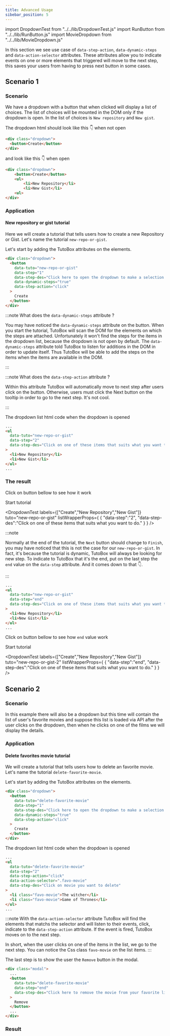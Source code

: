 ```yaml
---
title: Advanced Usage
sibebar_position: 5
---
```


import DropdownTest from "../../lib/DropdownTest.js"
import RunButton from "../../lib/RunButton.js"
import MovieDropdown from "../../lib/MovieDropdown.js"

In this section we see use case of `data-step-action`, `data-dynamic-steps` and `data-action-selector` attributes.
These attributes allow you to indicate events on one or more elements that triggered will move to the next step, this saves your users from having to press next button in some cases.

## Scenario 1

### Scenario

We have a dropdown with a button that when clicked will display a list of choices. The list of choices will be mounted in the DOM only if the dropdown is open.
In the list of choices is `New repository` and `New gist`.

The dropdown html should look like this 👇 when not open

```html
<div class="dropdown">
  <button>Create</button>
</div>
```

and look like this 👇 when open

```html
<div class="dropdown">
    <button>Create</button>
    <ul>
        <li>New Repository</li>
        <li>New Gist</li>
    <ul>
</div>
```

### Application

#### New repository or gist tutorial

Here we will create a tutorial that tells users how to create a new Repository or Gist.
Let's name the tutorial `new-repo-or-gist`.

Let's start by adding the TutoBox attributes on the elements.

```html title="For the button"
<div class="dropdown">
  <button
    data-tuto="new-repo-or-gist"
    data-step="1"
    data-step-des="Click here to open the dropdown to make a selection."
    data-dynamic-steps="true"
    data-step-action="click"
  >
    Create
  </button>
</div>
```

:::note What does the `data-dynamic-steps` attribute ?

You may have noticed the `data-dynamic-steps` attribute on the button.
When you start the tutorial, TutoBox will scan the DOM for the elements on which the steps are attached. Unfortunately it won't find the steps for the items in the dropdown list, because the dropdown is not open by default. The `data-dynamic-steps` attribute told TutoBox to listen for additions in the DOM in order to update itself. Thus TutoBox will be able to add the steps on the items when the items are available in the DOM.

:::

:::note What does the `data-step-action` attribute ?

Within this attribute TutoBox will automatically move to next step after users click on the button. Otherwise, users must click the Next button on the tooltip in order to go to the next step. It's not cool.

:::

The dropdown list html code when the dropdown is opened

```html
...
<ul
  data-tuto="new-repo-or-gist"
  data-step="2"
  data-step-des="Click on one of these items that suits what you want to do."
>
  <li>New Repository</li>
  <li>New Gist</li>
</ul>
...
```

### The result

Click on button bellow to see how it work

<RunButton className="mb-4" tuto="new-repo-or-gist">Start tutorial</RunButton>

<DropdownTest
labels={["Create","New Repository","New Gist"]}
tuto="new-repo-or-gist"
listWrapperProps={
{
"data-step":"2",
"data-step-des":"Click on one of these items that suits what you want to do."
}
}
/>

:::note

Normally at the end of the tutorial, the `Next` button should change to `Finish`, you may have noticed that this is not the case for our `new-repo-or-gist`. In fact, it's because the tutorial is dynamic, TutoBox will always be looking for new step. To indicate to TutoBox that it's the end, put on the last step the `end` value on the `data-step` attribute.
And it comes down to that 👇.

:::

```html title="Step with end value"
...
<ul
  data-tuto="new-repo-or-gist"
  data-step="end"
  data-step-des="Click on one of these items that suits what you want to do."
>
  <li>New Repository</li>
  <li>New Gist</li>
</ul>
...
```

Click on button bellow to see how `end` value work

<RunButton className="mb-4" tuto="new-repo-or-gist-2">Start tutorial</RunButton>

<DropdownTest
labels={["Create","New Repository","New Gist"]}
tuto="new-repo-or-gist-2"
listWrapperProps={
{
"data-step":"end",
"data-step-des":"Click on one of these items that suits what you want to do."
}
}
/>

## Scenario 2

### Scenario

In this example there will also be a dropdown but this time will contain the list of user's favorite movies and suppose this list is loaded via API after the user clicks on the dropdown, then when he clicks on one of the films we will display the details.

### Application

#### Delete favorites movie tutorial

We will create a tutorial that tells users how to delete an favorite movie.
Let's name the tutorial `delete-favorite-movie`.

Let's start by adding the TutoBox attributes on the elements.

```html title="For the button"
<div class="dropdown">
  <button
    data-tuto="delete-favorite-movie"
    data-step="1"
    data-step-des="Click here to open the dropdown to make a selection."
    data-dynamic-steps="true"
    data-step-action="click"
  >
    Create
  </button>
</div>
```

The dropdown list html code when the dropdown is opened

```html
...
<ul
  data-tuto="delete-favorite-movie"
  data-step="2"
  data-step-action="click"
  data-action-selector=".favo-movie"
  data-step-des="Click on movie you want to delete"
>
  <li class="favo-movie">The witcher</li>
  <li class="favo-movie">Game of Thrones</li>
</ul>
...
```

:::note
With the `data-action-selector` attribute TutoBox will find the elements that matchs the selector and will listen to their events, click, indicate to the `data-step-action` attribute. If the event is fired, TutoBox moves on to the next step.

In short, when the user clicks on one of the items in the list, we go to the next step. You can notice the Css class `favo-movie` on the list items.
:::

The last step is to show the user the `Remove` button in the modal.

```html
<div class="modal">
  ...
  <button
    data-tuto="delete-favorite-movie"
    data-step="end"
    data-step-des="Click here to remove the movie from your favorite list."
  >
    Remove
  </button>
  ...
</div>
```

### Result

<MovieDropdown />
